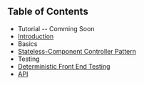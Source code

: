 ## Table of Contents

* Tutorial -- Comming Soon
* [Introduction](Introduction.md)
* Basics
 * [Stateless-Component Controller Pattern](guides/Stateless.md)
* Testing
 * [Deterministic Front End Testing](guides/Deterministic.md)
* [API](API.md)
